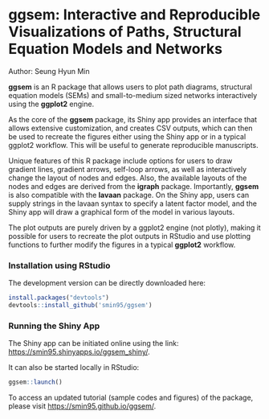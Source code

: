 <p align="center">
  <h1><strong>ggsem</strong>: Interactive and Reproducible Visualizations of Paths, Structural Equation Models and Networks</h1>
</p>

Author: Seung Hyun Min

**ggsem** is an R package that allows users to plot path diagrams, structural equation models (SEMs) and small-to-medium sized networks interactively using the **ggplot2** engine.

As the core of the **ggsem** package, its Shiny app provides an interface that allows extensive customization, and creates CSV outputs, which can then be used to recreate the figures either using the Shiny app or in a typical ggplot2 workflow. This will be useful to generate reproducible manuscripts.

Unique features of this R package include options for users to draw gradient lines, gradient arrows, self-loop arrows, as well as interactively change the layout of nodes and edges.
Also, the available layouts of the nodes and edges are derived from the **igraph** package. Importantly, **ggsem** is also compatible with the **lavaan** package. On the Shiny app, users can supply strings in the lavaan syntax to specify a latent factor model, and the Shiny app will draw a graphical form of the model in various layouts.

The plot outputs are purely driven by a ggplot2 engine (not plotly), making it possible for users to recreate the plot outputs in RStudio and use plotting functions to further modify the figures in a typical **ggplot2** workflow.

### Installation using RStudio

The development version can be directly downloaded here:

``` r
install.packages("devtools")
devtools::install_github('smin95/ggsem')
```

### Running the Shiny App 

The Shiny app can be initiated online using the link: https://smin95.shinyapps.io/ggsem_shiny/. 

It can also be started locally in RStudio:

``` r
ggsem::launch()
```
 
To access an updated tutorial (sample codes and figures) of the package, please visit https://smin95.github.io/ggsem/.
